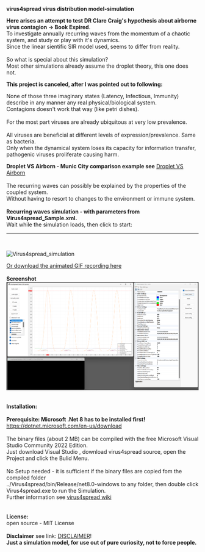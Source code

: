 **virus4spread virus distribution model-simulation**

**Here arises an attempt to test DR Clare Craig's hypothesis about airborne virus contagion -> Book Expired**.
<br> 
To investigate annually recurring waves from the momentum of a chaotic system, and study or play with it's dynamics.
<br> 
Since the linear sientific SIR model used, seems to differ from reality.
<br>
<br>So what is special about this simulation? 
<br>Most other simulations already assume the droplet theory, this one does not. 
<br>

**This project is canceled, after I was pointed out to following:**

None of those three imaginary states (Latency, Infectious, Immunity) describe in any manner any real physical/biological system. 
<br>
Contagions doesn't work that way (like petri dishes). 
<br>
<br>
For the most part viruses are already ubiquitous at very low prevalence.
<br>
<br>
All viruses are beneficial at different levels of expression/prevalence. Same as bacteria. 
<br>Only when the dynamical system loses its capacity for information transfer, pathogenic viruses proliferate causing harm.
<br>


**Droplet VS Airborn ‐ Munic City comparison example see**
[Droplet VS Airborn](https://github.com/gitfrid/virus4spread/wiki/4.-Droplet-VS-Airborn-%E2%80%90-Munic-City-comparison)
<br>
<br>
The recurring waves can possibly be explained by the properties of the coupled system.
<br>Without having to resort to changes to the environment or immune system.
<br>
<br>**Recurring waves simulation - with parameters from Virus4spread_Sample.xml.**
<br>Wait while the simulation loads, then click to start:
_________________________________________
<br>

![Virus4spread_simulation](https://github.com/gitfrid/virus4spread/blob/e7fa8e33f64a566f36b3e1b0f723a4536f8f6026/VirusSpreadDokumentation/samples/Virus4spread%20sample%20FF%20small.gif)
<br>

[Or download the animated GIF recording here](https://github.com/gitfrid/virus4spread/tree/b6541d0bf786c828a5c67cb950ebc356451870c3/VirusSpreadDokumentation/samples)
<br>
<br>
**Screenshot**
<br>
<img src="https://github.com/gitfrid/virus4spread/blob/cbb5aafd0013ba657c6d9457e5fdd46be8050021/VirusSpreadDokumentation/samples/Virus4spread_Sample.png" width="800" height="auto">
<br>
<br>

**Installation:**
<br>
<br>**Prerequisite: Microsoft .Net 8 has to be installed first!** https://dotnet.microsoft.com/en-us/download
<br>
<br>The binary files (about 2 MB) can be compiled with the free Microsoft Visual Studio Community 2022 Edition. 
<br>Just download Visual Studio , download virus4spread source, open the Project and click the Bulid Menu.
<br>
<br>No Setup needed - it is  sufficient if the binary files are copied fom the compiled folder 
<br>../Virus4spread/bin/Release/net8.0-windows to any folder, then double click Virus4spread.exe to run the Simulation.
<br>Further information see [virus4spread wiki](https://github.com/gitfrid/virus4spread/wiki)
<br>
<br>
<br>
**License:** 
<br>open source - MIT License
<br>
<br>
**Disclaimer** see link: [DISCLAIMER](https://github.com/gitfrid/virus4spread/blob/4beca8c58021423e41bf62333898a44eda09578e/Disclaimer.md)!
<br>
**Just a simulation model, for use out of pure curiosity, not to force people.**
